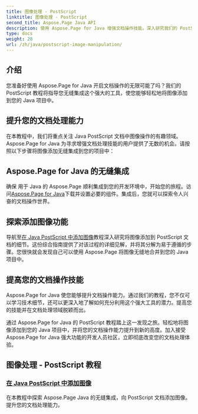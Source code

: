 ```yaml
---
title: 图像处理 - PostScript
linktitle: 图像处理 - PostScript
second_title: Aspose.Page Java API
description: 使用 Aspose.Page for Java 增强文档操作技能。深入研究我们的 PostScript 教程，学习在 Java 中添加图像，并提升您的文档功能。
type: docs
weight: 28
url: /zh/java/postscript-image-manipulation/
---
```


## 介绍

您准备好使用 Aspose.Page for Java 开启文档操作的无限可能了吗？我们的 PostScript 教程将指导您无缝集成这个强大的工具，使您能够轻松地将图像添加到您的 Java 项目中。

## 提升您的文档处理能力

在本教程中，我们将重点关注 Java PostScript 文档中图像操作的有趣领域。 Aspose.Page for Java 为寻求增强文档处理技能的用户提供了无数的机会。请按照以下步骤将图像添加无缝集成到您的项目中：

## Aspose.Page for Java 的无缝集成

确保 用于 Java 的 Aspose.Page 顺利集成到您的开发环境中，开始您的旅程。访问[Aspose.Page for Java](https://products.aspose.com/page/java)下载并设置必要的组件。集成后，您就可以探索令人兴奋的文档操作世界。

## 探索添加图像功能

导航至[在 Java PostScript 中添加图像](./add-image/)教程深入研究将图像添加到 PostScript 文档的细节。这份综合指南提供了对该过程的详细见解，并将其分解为易于遵循的步骤。您很快就会发现自己可以使用 Aspose.Page 将图像无缝地合并到您的 Java 项目中。

## 提高您的文档操作技能

Aspose.Page for Java 使您能够提升文档操作能力。通过我们的教程，您不仅可以学习技术细节，还可以更深入地了解如何充分利用这个强大工具的潜力。提高您的技能并在文档处理领域脱颖而出。

通过 Aspose.Page for Java 的 PostScript 教程踏上这一发现之旅。轻松地将图像添加到您的 Java 项目中，并将您的文档操作能力提升到新的高度。加入接受 Aspose.Page for Java 强大功能的开发人员社区，立即彻底改变您的文档处理体验。
## 图像处理 - PostScript 教程
### [在 Java PostScript 中添加图像](./add-image/)
在本教程中探索 Aspose.Page Java 的无缝集成，向 PostScript 文档添加图像。提升您的文档处理能力。